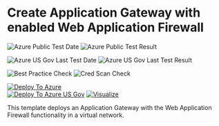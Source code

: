# Create Application Gateway with enabled Web Application Firewall

![Azure Public Test Date](https://azurequickstartsservice.blob.core.windows.net/badges/101-application-gateway-waf/PublicLastTestDate.svg)
![Azure Public Test Result](https://azurequickstartsservice.blob.core.windows.net/badges/101-application-gateway-waf/PublicDeployment.svg)

![Azure US Gov Last Test Date](https://azurequickstartsservice.blob.core.windows.net/badges/101-application-gateway-waf/FairfaxLastTestDate.svg)
![Azure US Gov Last Test Result](https://azurequickstartsservice.blob.core.windows.net/badges/101-application-gateway-waf/FairfaxDeployment.svg)

![Best Practice Check](https://azurequickstartsservice.blob.core.windows.net/badges/101-application-gateway-waf/BestPracticeResult.svg)
![Cred Scan Check](https://azurequickstartsservice.blob.core.windows.net/badges/101-application-gateway-waf/CredScanResult.svg)

[![Deploy To Azure](https://raw.githubusercontent.com/fathym-it/azure-quickstart-templates/master/1-CONTRIBUTION-GUIDE/images/deploytoazure.svg?sanitize=true)](https://portal.azure.com/#create/Microsoft.Template/uri/https%3A%2F%2Fraw.githubusercontent.com%2Ffathym-it%2Fazure-quickstart-templates%2Fmaster%2F101-application-gateway-waf%2Fazuredeploy.json)  
[![Deploy To Azure US Gov](https://raw.githubusercontent.com/fathym-it/azure-quickstart-templates/master/1-CONTRIBUTION-GUIDE/images/deploytoazuregov.svg?sanitize=true)](https://portal.azure.us/#create/Microsoft.Template/uri/https%3A%2F%2Fraw.githubusercontent.com%2Ffathym-it%2Fazure-quickstart-templates%2Fmaster%2F101-application-gateway-waf%2Fazuredeploy.json)
[![Visualize](https://raw.githubusercontent.com/fathym-it/azure-quickstart-templates/master/1-CONTRIBUTION-GUIDE/images/visualizebutton.svg?sanitize=true)](http://armviz.io/#/?load=https%3A%2F%2Fraw.githubusercontent.com%2Ffathym-it%2Fazure-quickstart-templates%2Fmaster%2F101-application-gateway-waf%2Fazuredeploy.json)

This template deploys an Application Gateway with the Web Application Firewall functionality in a virtual network.